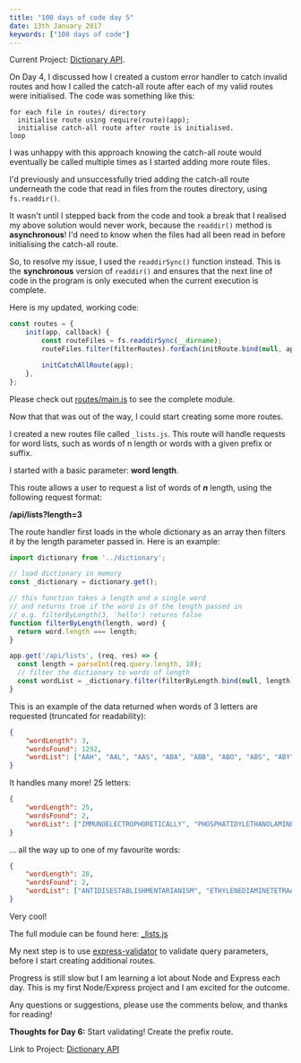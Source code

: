 ```yaml
---
title: "100 days of code day 5"
date: 13th January 2017
keywords: ["100 days of code"]
---
```


Current Project: [Dictionary API](https://github.com/lyndseybrowning/dictionary-api).

On Day 4, I discussed how I created a custom error handler to catch invalid routes and how I called the catch-all route after each of my valid routes were initialised. The code was something like this:

```
for each file in routes/ directory
  initialise route using require(route)(app);
  initialise catch-all route after route is initialised.
loop
```

I was unhappy with this approach knowing the catch-all route would eventually be called multiple times as I started adding more route files.

I'd previously and unsuccessfully tried adding the catch-all route underneath the code that read in files from the routes directory, using `fs.readdir()`.

It wasn't until I stepped back from the code and took a break that I realised my above solution would never work, because the `readdir()` method is **asynchronous**! I'd need to know when the files had all been read in before initialising the catch-all route.

So, to resolve my issue, I used the `readdirSync()` function instead. This is the **synchronous** version of `readdir()` and ensures that the next line of code in the program is only executed when the current execution is complete.

Here is my updated, working code:

```javascript
const routes = {
    init(app, callback) {
        const routeFiles = fs.readdirSync(__dirname);
        routeFiles.filter(filterRoutes).forEach(initRoute.bind(null, app));

        initCatchAllRoute(app);
    },
};
```

Please check out [routes/main.js](https://github.com/lyndseybrowning/dictionary-api/blob/master/src/routes/main.js) to see the complete module.

Now that that was out of the way, I could start creating some more routes.

I created a new routes file called `_lists.js`. This route will handle requests for word lists, such as words of n length or words with a given prefix or suffix.

I started with a basic parameter: **word length**.

This route allows a user to request a list of words of **_n_** length, using the following request format:

**/api/lists?length=3**

The route handler first loads in the whole dictionary as an array then filters it by the length parameter passed in. Here is an example:

```javascript
import dictionary from '../dictionary';

// load dictionary in memory
const _dictionary = dictionary.get();

// this function takes a length and a single word
// and returns true if the word is of the length passed in
// e.g. filterByLength(3, 'hello') returns false
function filterByLength(length, word) {
  return word.length === length;
}

app.get('/api/lists', (req, res) => {
  const length = parseInt(req.query.length, 10);
  // filter the dictionary to words of length
  const wordList = _dictionary.filter(filterByLength.bind(null, length));
}
```

This is an example of the data returned when words of 3 letters are requested (truncated for readability):

```json
{
    "wordLength": 3,
    "wordsFound": 1292,
    "wordList": ["AAH", "AAL", "AAS", "ABA", "ABB", "ABO", "ABS", "ABY", "..."]
}
```

It handles many more! 25 letters:

```json
{
    "wordLength": 25,
    "wordsFound": 2,
    "wordList": ["IMMUNOELECTROPHORETICALLY", "PHOSPHATIDYLETHANOLAMINES"]
}
```

... all the way up to one of my favourite words:

```json
{
    "wordLength": 28,
    "wordsFound": 2,
    "wordList": ["ANTIDISESTABLISHMENTARIANISM", "ETHYLENEDIAMINETETRAACETATES"]
}
```

Very cool!

The full module can be found here: [\_lists.js](https://github.com/lyndseybrowning/dictionary-api/blob/master/src/routes/_lists.js)

My next step is to use [express-validator](https://github.com/ctavan/express-validator) to validate query parameters, before I start creating additional routes.

Progress is still slow but I am learning a lot about Node and Express each day. This is my first Node/Express project and I am excited for the outcome.

Any questions or suggestions, please use the comments below, and thanks for reading!

**Thoughts for Day 6:** Start validating! Create the prefix route.

Link to Project: [Dictionary API](https://github.com/lyndseybrowning/dictionary-api)
